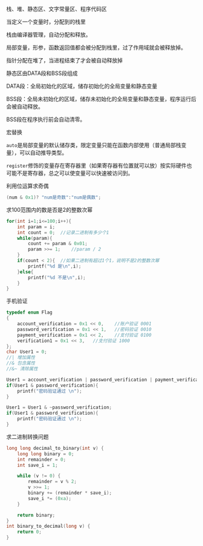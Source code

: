 栈、堆、静态区、文字常量区、程序代码区



当定义一个变量时，分配到的栈里

栈由编译器管理，自动分配和释放。

局部变量，形参，函数返回值都会被分配到栈里，过了作用域就会被释放掉。

指针分配在堆了，当进程结束了才会被自动释放掉

静态区由DATA段和BSS段组成

DATA段：全局初始化的区域，储存初始化的全局变量和静态变量

BSS段：全局未初始化的区域，储存未初始化的全局变量和静态变量，程序运行后会被自动释放。

BSS段在程序执行前会自动清零。



宏替换

`auto`是局部变量的默认储存类，限定变量只能在函数内部使用（普通局部栈变量），可以自动推导类型。

`register`修饰的变量存在寄存器里（如果寄存器有位置就可以放）按实际硬件也可能不是寄存器，总之可以使变量可以快速被访问到。



利用位运算求奇偶

```c
(num & 0x1)? "num是奇数":"num是偶数"; 
```

求100范围内的数是否是2的整数次幂

```c
for(int i=1;i<=100;i++){
    int param = i;
    int count = 0;	//记录二进制有多少个1
    while(param){
        count += param & 0x01;
        param >>= 1;	//param / 2
    }
    if(count < 2){	//如果二进制有超过1个1，说明不是2的整数次幂
        printf("%d 是\n",i);
    }else{
        printf("%d 不是\n",i);
    }
}
```



手机验证

```c
typedef enum Flag
{
    account_verification = 0x1 << 0,	//账户验证 0001
    password_verification = 0x1 << 1,	//密码验证 0010
    payment_verification = 0x1 << 2,	//支付验证 0100
    verification1 = 0x1 << 3,	//支付验证 1000
};
char User1 = 0;
//| 增加属性
//& 包含属性
//&~ 清除属性

User1 = account_verification | password_verification | payment_verification;
if(User1 & password_verification){
    printf("密码验证通过 \n");
}

User1 = User1 & ~password_verification;
if(User1 & password_verification){
    printf("密码验证通过 \n");
}
```



求二进制转换问题

```c
long long decimal_to_binary(int v) {
    long long binary = 0;
    int remainder = 0;
    int save_i = 1;

    while (v != 0) {
        remainder = v % 2;
        v >>= 1;
        binary += (remainder * save_i);
        save_i *= (0xa);
    }

    return binary;
}
int binary_to_decimal(long v) {
    return 0;
}
```

